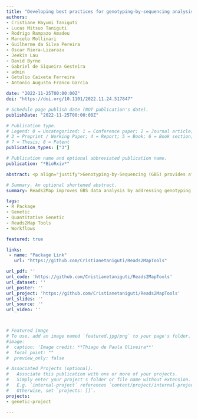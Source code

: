 ```yaml
---
title: "Developing best practices for genotyping-by-sequencing analysis using linkage maps as benchmarks"
authors:
- Cristiane Hayumi Taniguti
- Lucas Mitsuo Taniguti
- Rodrigo Rampazo Amadeu
- Marcelo Mollinari
- Guilherme da Silva Pereira
- Oscar Riera-Lizarazu
- Jeekin Lau
- David Byrne
- Gabriel de Siqueira Gesteira
- admin
- Getulio Caixeta Ferreira
- Antonio Augusto Franco Garcia

date: "2022-11-25T00:00:00Z"
doi: "https://doi.org/10.1101/2022.11.24.517847"

# Schedule page publish date (NOT publication's date).
publishDate: "2022-11-25T00:00:00Z"

# Publication type.
# Legend: 0 = Uncategorized; 1 = Conference paper; 2 = Journal article;
# 3 = Preprint / Working Paper; 4 = Report; 5 = Book; 6 = Book section;
# 7 = Thesis; 8 = Patent
publication_types: ["3"]

# Publication name and optional abbreviated publication name.
publication: "*BioRxiv*"

abstract: <p align="justify">Genotyping-by-Sequencing (GBS) provides affordable methods for genotyping hundreds of individuals using millions of markers. However, this challenges bioinformatic procedures that must overcome possible artifacts such as the bias generated by PCR duplicates and sequencing errors. Genotyping errors lead to data that deviate from what is expected from regular meiosis. This, in turn, leads to difficulties in grouping and ordering markers resulting in inflated and incorrect linkage maps. Therefore, genotyping errors can be easily detected by linkage map quality evaluations. We developed and used the Reads2Map workflow to build linkage maps with simulated and empirical GBS data of diploid outcrossing populations. The workflows run GATK and freebayes for SNP calling and updog, polyRAD, and SuperMASSA for genotype calling, and OneMap and GUSMap to build linkage maps. Using simulated data, we observed which genotype call software fails in identifying common errors in GBS sequencing data and proposed specific filters to better handle them. We tested whether it is possible to overcome errors in a linkage map using genotype probabilities from each software or global error rates to estimate genetic distances with an updated version of OneMap. We also evaluated the impact of segregation distortion, contaminant samples, and haplotype-based multiallelic markers in the final linkage maps. The results showed a low impact of segregation distortion in the linkage map quality, improvements in ordering markers with haplotype-based multiallelic markers, and improved maps with expected size using reliable genotype probabilities or a global error rate of 5%. The pipelines results in each scenario changed according to the data set used, indicating that optimal pipelines and parameters are dataset-dependent and cannot be generalized to all GBS data sets. The Reads2Map workflow can reproduce the analysis in other GBS empirical data sets where users can select the pipeline and parameters adapted to their data context. The Reads2MapApp shiny app provides a graphical representation of the results to facilitate their interpretation.</p>

# Summary. An optional shortened abstract.
summary: Reads2Map improves GBS data analysis by addressing genotyping errors, optimizing linkage maps, and offering dataset-specific solutions with a user-friendly app.

tags:
- R Package
- Genetic
- Quantitative Genetic
- Reads2Map Tools
- Workflows

featured: true

links:
 - name: "Package Link"
   url: "https://github.com/Cristianetaniguti/Reads2MapTools"

url_pdf: ''
url_code: 'https://github.com/Cristianetaniguti/Reads2MapTools'
url_dataset: ''
url_poster: ''
url_project: 'https://github.com/Cristianetaniguti/Reads2MapTools'
url_slides: ''
url_source: ''
url_video: ''



# Featured image
# To use, add an image named `featured.jpg/png` to your page's folder. 
#image:
#  caption: 'Image credit: **Thiago de Paula Oliveira**'
#  focal_point: ""
#  preview_only: false

# Associated Projects (optional).
#   Associate this publication with one or more of your projects.
#   Simply enter your project's folder or file name without extension.
#   E.g. `internal-project` references `content/project/internal-project/index.md`.
#   Otherwise, set `projects: []`.
projects:
- genetic-project

---
```

